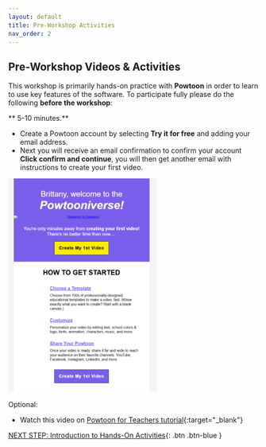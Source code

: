 ```yaml
---
layout: default
title: Pre-Workshop Activities
nav_order: 2
---
```

## Pre-Workshop Videos & Activities
This workshop is primarily hands-on practice with **Powtoon** in order to learn to use key features of the software. To participate fully please do the following **before the workshop**:

** 5-10 minutes.**<br>
- Create a Powtoon account by selecting **Try it for free** and adding your email address.
- Next you will receive an email confirmation to confirm your account **Click confirm and continue**, you will then get another email with instructions to create your first video. 
<img src="images/powtoon-01.png" style="width:300px"> 

Optional:
- Watch this video on [Powtoon for Teachers tutorial](https://www.youtube.com/watch?v=ypLODMIpGic){:target="_blank"}


[NEXT STEP: Introduction to Hands-On Activities](activities-intro.html){: .btn .btn-blue }

